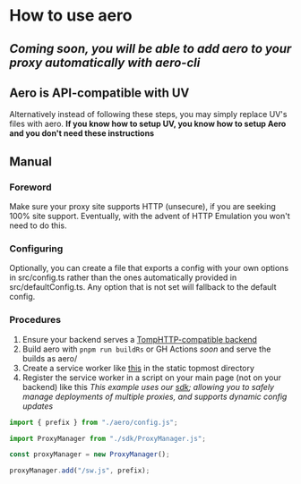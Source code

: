 # How to use aero

## _Coming soon, you will be able to add aero to your proxy automatically with aero-cli_

## Aero is API-compatible with UV

Alternatively instead of following these steps, you may simply replace UV's files with aero. **If you know how to setup UV, you know how to setup Aero and you don't need these instructions**

## Manual

### Foreword

Make sure your proxy site supports HTTP (unsecure), if you are seeking 100% site support. Eventually, with the advent of HTTP Emulation you won't need to do this.

### Configuring

Optionally, you can create a file that exports a config with your own options in src/config.ts rather than the ones automatically provided in src/defaultConfig.ts. Any option that is not set will fallback to the default config.

### Procedures

1. Ensure your backend serves a [TompHTTP-compatible backend](https://github.com/tomphttp)
2. Build aero with `pnpm run buildRs` or GH Actions _soon_ and serve the builds as aero/
3. Create a service worker like [this](https://github.com/ProxyHaven/aero-site/blob/main/sw.js) in the static topmost directory
4. Register the service worker in a script on your main page (not on your backend) like this
   _This example uses our [sdk](https://github.com/ProxyHaven/aero-sdk); allowing you to safely manage deployments of multiple proxies, and supports dynamic config updates_

```js
import { prefix } from "./aero/config.js";

import ProxyManager from "./sdk/ProxyManager.js";

const proxyManager = new ProxyManager();

proxyManager.add("/sw.js", prefix);
```
